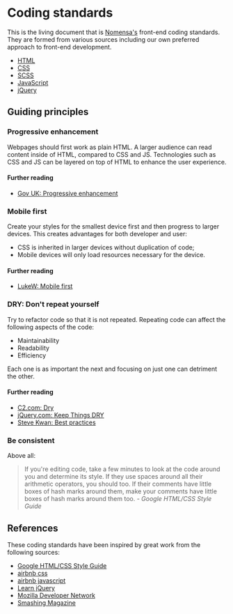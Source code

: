 # Coding standards

This is the living document that is [Nomensa's](http://www.nomensa.com/) front-end coding standards. They are formed from various sources including our own preferred approach to front-end development.

- [HTML](./html/)
- [CSS](./css/)
- [SCSS](./scss/)
- [JavaScript](./javascript/)
- [jQuery](./jquery/)


## Guiding principles

### Progressive enhancement

Webpages should first work as plain HTML. A larger audience can read content inside of HTML, compared to CSS and JS. Technologies such as CSS and JS can be layered on top of HTML to enhance the user experience.

#### Further reading
- [Gov UK: Progressive enhancement](https://www.gov.uk/service-manual/making-software/progressive-enhancement.html)

### Mobile first

Create your styles for the smallest device first and then progress to larger devices. This creates advantages for both developer and user:

- CSS is inherited in larger devices without duplication of code;
- Mobile devices will only load resources necessary for the device.

#### Further reading
- [LukeW: Mobile first](http://www.lukew.com/resources/mobile_first.asp)

### DRY: Don't repeat yourself

Try to refactor code so that it is not repeated. Repeating code can affect the following aspects of the code:

- Maintainability
- Readability
- Efficiency

Each one is as important the next and focusing on just one can detriment the other.

#### Further reading
- [C2.com: Dry](http://c2.com/cgi/wiki?DontRepeatYourself)
- [jQuery.com: Keep Things DRY](http://learn.jquery.com/code-organization/dont-repeat-yourself/)
- [Steve Kwan: Best practices](https://github.com/stevekwan/best-practices/blob/master/javascript/best-practices.md#excessive-optimization)

### Be consistent

Above all:

> If you're editing code, take a few minutes to look at the code around you and determine its style. If they use spaces around all their arithmetic operators, you should too. If their comments have little boxes of hash marks around them, make your comments have little boxes of hash marks around them too. *- Google HTML/CSS Style Guide*


## References

These coding standards have been inspired by great work from the following sources:

- [Google HTML/CSS Style Guide](https://google.github.io/styleguide/htmlcssguide.xml)
- [airbnb css](https://github.com/airbnb/css)
- [airbnb javascript](https://github.com/airbnb/javascript)
- [Learn jQuery](http://learn.jquery.com/)
- [Mozilla Developer Network](https://developer.mozilla.org/)
- [Smashing Magazine](https://www.smashingmagazine.com)
